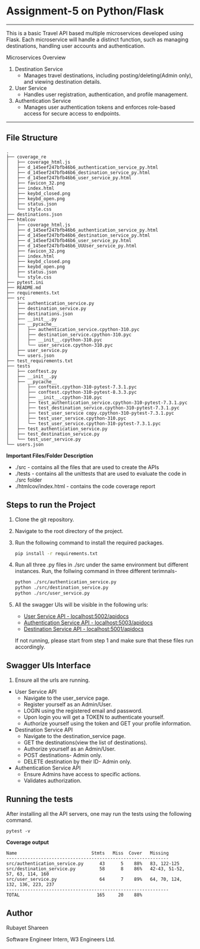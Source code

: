 # Assignment-5 on Python/Flask
---

This is a basic Travel API based multiple microservices developed using Flask. Each microservice will handle a distinct function, such as managing destinations, handling user accounts and authentication.

Microservices Overview
1. Destination Service
    - Manages travel destinations, including posting/deleting(Admin only), and viewing destination details.
2. User Service
    - Handles user registration, authentication, and profile management.
3. Authentication Service
    -  Manages user authentication tokens and enforces role-based access for secure access to endpoints.
---
## File Structure
```
.
├── coverage_re
│   ├── coverage_html.js
│   ├── d_145eef247bfb46b6_authentication_service_py.html
│   ├── d_145eef247bfb46b6_destination_service_py.html
│   ├── d_145eef247bfb46b6_user_service_py.html
│   ├── favicon_32.png
│   ├── index.html
│   ├── keybd_closed.png
│   ├── keybd_open.png
│   ├── status.json
│   └── style.css
├── destinations.json
├── htmlcov
│   ├── coverage_html.js
│   ├── d_145eef247bfb46b6_authentication_service_py.html
│   ├── d_145eef247bfb46b6_destination_service_py.html
│   ├── d_145eef247bfb46b6_user_service_py.html
│   ├── d_145eef247bfb46b6_UUUser_service_py.html
│   ├── favicon_32.png
│   ├── index.html
│   ├── keybd_closed.png
│   ├── keybd_open.png
│   ├── status.json
│   └── style.css
├── pytest.ini
├── README.md
├── requirements.txt
├── src
│   ├── authentication_service.py
│   ├── destination_service.py
│   ├── destinations.json
│   ├── __init__.py
│   ├── __pycache__
│   │   ├── authentication_service.cpython-310.pyc
│   │   ├── destination_service.cpython-310.pyc
│   │   ├── __init__.cpython-310.pyc
│   │   └── user_service.cpython-310.pyc
│   ├── user_service.py
│   └── users.json
├── test_requirements.txt
├── tests
│   ├── conftest.py
│   ├── __init__.py
│   ├── __pycache__
│   │   ├── conftest.cpython-310-pytest-7.3.1.pyc
│   │   ├── conftest.cpython-310-pytest-8.3.3.pyc
│   │   ├── __init__.cpython-310.pyc
│   │   ├── test_authentication_service.cpython-310-pytest-7.3.1.pyc
│   │   ├── test_destination_service.cpython-310-pytest-7.3.1.pyc
│   │   ├── test_user_service copy.cpython-310-pytest-7.3.1.pyc
│   │   ├── test_user_service.cpython-310.pyc
│   │   └── test_user_service.cpython-310-pytest-7.3.1.pyc
│   ├── test_authentication_service.py
│   ├── test_destination_service.py
│   └── test_user_service.py
└── users.json
```

**Important Files/Folder Description**
- ./src - contains all the  files that are used to create the APIs
- ./tests - contains all the unittests that are used to evaluate the code in ./src folder
- ./htmlcov/index.html - contains the code coverage report

## Steps to run the Project
1. Clone the git repository.
2. Navigate to the root directory of the project.
3. Run the following command to install the required packages.
    ```bash
    pip install -r requirements.txt
    ```
4. Run all three .py files in ./src under the same environment but different instances. Run, the follwing command in three different terimnals- 
    ```bash
    python ./src/authentication_service.py
    python ./src/destination_service.py
    python ./src/user_service.py
    ```
5. All the swagger UIs will be visible in the following urls:
    - [User Service API - localhost:5002/apidocs](http://localhost:5002/apidocs)
    - [Authentication Service API - localhost:5003/apidocs](http://localhost:5003/apidocs)
    - [Destination Service API - localhost:5001/apidocs](http://localhost:5001/apidocs)

    If not running, please start from step 1 and make sure that these files run accordingly.

## Swagger UIs Interface
1. Ensure all the urls are running.
- User Service API 
    - Navigate to the user_service page.
    - Register yourself as an Admin/User.
    - LOGIN using the registered email and password.
    - Upon login you will get a TOKEN to authenticate yourself.
    - Authorize yourself using the token and GET your profile information. 
- Destination Service API 
    - Navigate to the destination_service page.
    - GET the destinations(view the list of destinations).
    - Authorize yourself as an Admin/User.
    - POST destinations- Admin only.
    - DELETE destination by their ID- Admin only.
- Authentication Service API 
    - Ensure Admins have access to specific actions.
    - Validates authorization.
    


## Running the tests
After installing all the API servers, one may run the tests using the following command.

```pytest -v```

**Coverage output**
```
Name                            Stmts   Miss  Cover   Missing
-------------------------------------------------------------
src/authentication_service.py      43      5    88%   83, 122-125
src/destination_service.py         58      8    86%   42-43, 51-52, 57, 63, 114, 160
src/user_service.py                64      7    89%   64, 70, 124, 132, 136, 223, 237
-------------------------------------------------------------
TOTAL                             165     20    88%
```
## Author
Rubayet Shareen

Software Engineer Intern, 
W3 Engineers Ltd.

